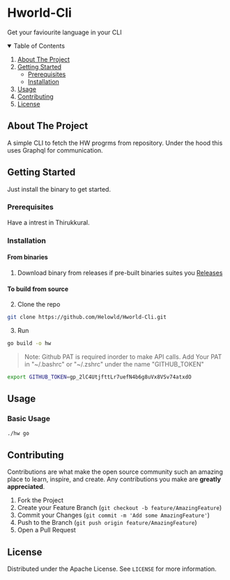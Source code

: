 # Hworld-Cli

Get your faviourite language in your CLI

<details open="open">
  <summary>Table of Contents</summary>
  <ol>
    <li>
      <a href="#about-the-project">About The Project</a>
    </li>
    <li>
      <a href="#getting-started">Getting Started</a>
      <ul>
        <li><a href="#prerequisites">Prerequisites</a></li>
        <li><a href="#installation">Installation</a></li>
      </ul>
    </li>
    <li><a href="#usage">Usage</a></li>
<!--     <li><a href="#roadmap">Roadmap</a></li> -->
    <li><a href="#contributing">Contributing</a></li>
    <li><a href="#license">License</a></li>
<!--     <li><a href="#contact">Contact</a></li> -->
<!--     <li><a href="#acknowledgements">Acknowledgements</a></li> -->
  </ol>
</details>



<!-- ABOUT THE PROJECT -->
## About The Project

<!-- ![image](https://user-images.githubusercontent.com/60929919/133881031-14c41c2e-bbde-450a-a98f-adf650c405d8.png) -->

A simple CLI to fetch the HW progrms from repository. Under the hood this uses Graphql for communication.

<!-- GETTING STARTED -->
## Getting Started
Just install the binary to get started.

### Prerequisites

Have a intrest in Thirukkural.

### Installation
#### From binaries

1. Download binary from releases if pre-built binaries suites you [Releases](https://github.com/rustiever/thirukkural_cli/releases)
#### To build from source 
2. Clone the repo
```sh
git clone https://github.com/Helowld/Hworld-Cli.git
```

3. Run 
```sh
go build -o hw
```

> Note: Github PAT is required inorder to make API calls. Add Your PAT in "~/.bashrc" or "~/.zshrc" under the name "GITHUB_TOKEN"
```sh
export GITHUB_TOKEN=gp_2lC4UtjfttLr7uefN4b6g8uVx8VSv74atxdO
```


<!-- USAGE EXAMPLES -->
## Usage
### Basic Usage

```sh
./hw go
  ```

<!-- _For more examples, please refer to the [Documentation](https://example.com)_ -->

<!-- ROADMAP -->
<!-- ## Roadmap
See the [open issues](https://github.com/othneildrew/Best-README-Template/issues) for a list of proposed features (and known issues).
 -->

<!-- CONTRIBUTING -->
## Contributing

Contributions are what make the open source community such an amazing place to learn, inspire, and create. Any contributions you make are **greatly appreciated**.

1. Fork the Project
2. Create your Feature Branch (`git checkout -b feature/AmazingFeature`)
3. Commit your Changes (`git commit -m 'Add some AmazingFeature'`)
4. Push to the Branch (`git push origin feature/AmazingFeature`)
5. Open a Pull Request



<!-- LICENSE -->
## License

Distributed under the Apache License. See `LICENSE` for more information.



<!-- CONTACT -->
<!-- ## Contact
Your Name - [@your_twitter](https://twitter.com/your_username) - email@example.com
Project Link: [https://github.com/your_username/repo_name](https://github.com/your_username/repo_name) -->



<!-- ACKNOWLEDGEMENTS -->
<!-- ## Acknowledgements
* [GitHub Emoji Cheat Sheet](https://www.webpagefx.com/tools/emoji-cheat-sheet)
* [Img Shields](https://shields.io)
* [Choose an Open Source License](https://choosealicense.com)
* [GitHub Pages](https://pages.github.com)
* [Animate.css](https://daneden.github.io/animate.css)
* [Loaders.css](https://connoratherton.com/loaders)
* [Slick Carousel](https://kenwheeler.github.io/slick)
* [Smooth Scroll](https://github.com/cferdinandi/smooth-scroll)
* [Sticky Kit](http://leafo.net/sticky-kit)
* [JVectorMap](http://jvectormap.com)
* [Font Awesome](https://fontawesome.com) -->
